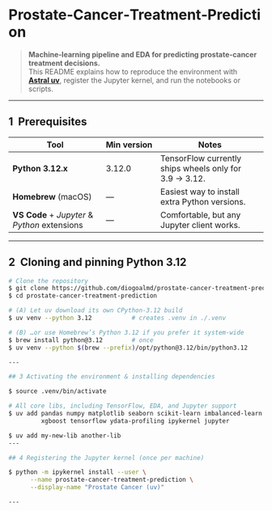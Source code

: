 # Prostate‑Cancer‑Treatment‑Prediction

> **Machine‑learning pipeline and EDA for predicting prostate‑cancer treatment decisions.**  
> This README explains how to reproduce the environment with **[Astral uv](https://astral.sh/docs/uv)**, register the Jupyter kernel, and run the notebooks or scripts.

---

## 1  Prerequisites

| Tool | Min version | Notes |
|------|-------------|-------|
| **Python 3.12.x** | 3.12.0 | TensorFlow currently ships wheels only for 3.9 → 3.12. |
| **Homebrew** (macOS) | — | Easiest way to install extra Python versions. |
| **VS Code** + *Jupyter* & *Python* extensions | — | Comfortable, but any Jupyter client works. |

---

## 2  Cloning and pinning Python 3.12

```bash
# Clone the repository
$ git clone https://github.com/diogoalmd/prostate-cancer-treatment-prediction.git
$ cd prostate-cancer-treatment-prediction

# (A) Let uv download its own CPython‑3.12 build
$ uv venv --python 3.12           # creates .venv in ./.venv

# (B) …or use Homebrew’s Python 3.12 if you prefer it system‑wide
$ brew install python@3.12        # once
$ uv venv --python $(brew --prefix)/opt/python@3.12/bin/python3.12

---

## 3 Activating the environment & installing dependencies

$ source .venv/bin/activate

# All core libs, including TensorFlow, EDA, and Jupyter support
$ uv add pandas numpy matplotlib seaborn scikit-learn imbalanced-learn \
         xgboost tensorflow ydata-profiling ipykernel jupyter

$ uv add my-new-lib another-lib
---

## 4 Registering the Jupyter kernel (once per machine)

$ python -m ipykernel install --user \
      --name prostate-cancer-treatment-prediction \
      --display-name "Prostate Cancer (uv)"

---
